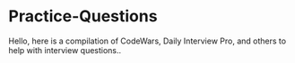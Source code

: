 # Practice-Questions

Hello, here is a compilation of CodeWars, Daily Interview Pro, and others to help with interview questions..
